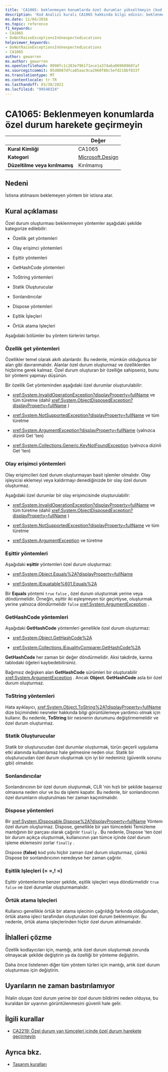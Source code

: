 ```yaml
---
title: 'CA1065: beklenmeyen konumlarda özel durumlar yükseltmeyin (kod analizi)'
description: 'Kod Analizi kuralı CA1065 hakkında bilgi edinin: beklenmeyen konumlarda özel durum yükseltmeyin'
ms.date: 11/04/2016
ms.topic: reference
f1_keywords:
- CA1065
- DoNotRaiseExceptionsInUnexpectedLocations
helpviewer_keywords:
- DoNotRaiseExceptionsInUnexpectedLocations
- CA1065
author: gewarren
ms.author: gewarren
ms.openlocfilehash: 0990fc1c283e7961f1ece1a374a6a06960968faf
ms.sourcegitcommit: 05d0087dfca85aac9ca2960f86c5efd218bf833f
ms.translationtype: MT
ms.contentlocale: tr-TR
ms.lasthandoff: 03/30/2021
ms.locfileid: "99548324"
---
```

# <a name="ca1065-do-not-raise-exceptions-in-unexpected-locations"></a>CA1065: Beklenmeyen konumlarda özel durum harekete geçirmeyin

| | Değer |
|-|-|
| **Kural Kimliği** |CA1065|
| **Kategori** |[Microsoft.Design](design-warnings.md)|
| **Düzeltilme veya kırılmamış** |Kırılmamış|

## <a name="cause"></a>Nedeni

İstisna atılmasını beklemeyen yöntem bir istisna atar.

## <a name="rule-description"></a>Kural açıklaması

Özel durum oluşturması beklenmeyen yöntemler aşağıdaki şekilde kategorize edilebilir:

- Özellik get yöntemleri

- Olay erişimci yöntemleri

- Eşittir yöntemleri

- GetHashCode yöntemleri

- ToString yöntemleri

- Statik Oluşturucular

- Sonlandırıcılar

- Dispose yöntemleri

- Eşitlik İşleçleri

- Örtük atama Işleçleri

Aşağıdaki bölümler bu yöntem türlerini tartışır.

### <a name="property-get-methods"></a>Özellik get yöntemleri

Özellikler temel olarak akıllı alanlardır. Bu nedenle, mümkün olduğunca bir alan gibi davranmalıdır. Alanlar özel durum oluşturmaz ve özelliklerden hiçbirine gerek kalmaz. Özel durum oluşturan bir özelliğe sahipseniz, bunu bir yöntemi yapmayı düşünün.

Bir özellik Get yönteminden aşağıdaki özel durumlar oluşturulabilir:

- <xref:System.InvalidOperationException?displayProperty=fullName> ve tüm türetme (dahil <xref:System.ObjectDisposedException?displayProperty=fullName> )

- <xref:System.NotSupportedException?displayProperty=fullName> ve tüm türetme

- <xref:System.ArgumentException?displayProperty=fullName> (yalnızca dizinli Get 'ten)

- <xref:System.Collections.Generic.KeyNotFoundException> (yalnızca dizinli Get 'ten)

### <a name="event-accessor-methods"></a>Olay erişimci yöntemleri

Olay erişimcileri özel durum oluşturmayan basit işlemler olmalıdır. Olay işleyicisi eklemeyi veya kaldırmayı denediğinizde bir olay özel durum oluşturmaz.

Aşağıdaki özel durumlar bir olay erişimcisinde oluşturulabilir:

- <xref:System.InvalidOperationException?displayProperty=fullName> ve tüm türetme (dahil <xref:System.ObjectDisposedException?displayProperty=fullName> )

- <xref:System.NotSupportedException?displayProperty=fullName> ve tüm türetme

- <xref:System.ArgumentException> ve türetme

### <a name="equals-methods"></a>Eşittir yöntemleri

Aşağıdaki **eşittir** yöntemleri özel durum oluşturmaz:

- <xref:System.Object.Equals%2A?displayProperty=fullName>

- <xref:System.IEquatable%601.Equals%2A>

Bir **Equals** yöntemi `true` `false` , özel durum oluşturmak yerine veya döndürmelidir. Örneğin, eşittir iki eşleşmeyen tür geçirtiyse, oluşturmak yerine yalnızca döndürmelidir `false` <xref:System.ArgumentException> .

### <a name="gethashcode-methods"></a>GetHashCode yöntemleri

Aşağıdaki **GetHashCode** yöntemleri genellikle özel durum oluşturmaz:

- <xref:System.Object.GetHashCode%2A>

- <xref:System.Collections.IEqualityComparer.GetHashCode%2A>

**GetHashCode** her zaman bir değer döndürmelidir. Aksi takdirde, karma tablodaki öğeleri kaybedebilirsiniz.

Bağımsız değişken alan **GetHashCode** sürümleri bir oluşturabilir <xref:System.ArgumentException> . Ancak **Object. GetHashCode** asla bir özel durum oluşturmaz.

### <a name="tostring-methods"></a>ToString yöntemleri

Hata ayıklayıcı, <xref:System.Object.ToString%2A?displayProperty=fullName> dize biçimindeki nesneler hakkında bilgi görüntülemeye yardımcı olmak için kullanır. Bu nedenle, **ToString** bir nesnenin durumunu değiştirmemelidir ve özel durum oluşturmaz.

### <a name="static-constructors"></a>Statik Oluşturucular

Statik bir oluşturucudan özel durumlar oluşturmak, türün geçerli uygulama etki alanında kullanılamaz hale gelmesine neden olur. Statik bir oluşturucudan özel durum oluşturmak için iyi bir nedeniniz (güvenlik sorunu gibi) olmalıdır.

### <a name="finalizers"></a>Sonlandırıcılar

Sonlandırıcının bir özel durum oluşturmak, CLR 'nin hızlı bir şekilde başarısız olmasına neden olur ve bu da işlemi kapatır. Bu nedenle, bir sonlandırıcının özel durumların oluşturulması her zaman kaçınılmalıdır.

### <a name="dispose-methods"></a>Dispose yöntemleri

Bir <xref:System.IDisposable.Dispose%2A?displayProperty=fullName> Yöntem özel durum oluşturmaz. Dispose, genellikle bir yan tümcedeki Temizleme mantığının bir parçası olarak çağırılır `finally` . Bu nedenle, Dispose 'ten özel bir durum açıkça oluşturmak, kullanıcının yan tümce içinde özel durum işleme eklemesini zorlar `finally` .

Dispose **(false)** kod yolu hiçbir zaman özel durum oluşturmaz, çünkü Dispose bir sonlandırıcının neredeyse her zaman çağrılır.

### <a name="equality-operators--"></a>Eşitlik Işleçleri (= =,! =)

Eşittir yöntemlerine benzer şekilde, eşitlik işleçleri veya döndürmelidir `true` `false` ve özel durumlar oluşturmamalıdır.

### <a name="implicit-cast-operators"></a>Örtük atama Işleçleri

Kullanıcı genellikle örtük bir atama işlecinin çağrıldığı farkında olduğundan, örtük atama işleci tarafından oluşturulan özel durum beklenmiyor. Bu nedenle, örtük atama işleçlerinden hiçbir özel durum atılmamalıdır.

## <a name="how-to-fix-violations"></a>İhlalleri çözme

Özellik kodlayıcıları için, mantığı, artık özel durum oluşturmak zorunda olmayacak şekilde değiştirin ya da özelliği bir yönteme değiştirin.

Daha önce listelenen diğer tüm yöntem türleri için mantığı, artık özel durum oluşturması için değiştirin.

## <a name="when-to-suppress-warnings"></a>Uyarıların ne zaman bastırılamıyor

İhlalin oluşan özel durum yerine bir özel durum bildirimi neden olduysa, bu kuraldan bir uyarının görüntülenmesini güvenli hale gelir.

## <a name="related-rules"></a>İlgili kurallar

- [CA2219: Özel durum yan tümceleri içinde özel durum harekete geçirmeyin](ca2219.md)

## <a name="see-also"></a>Ayrıca bkz.

- [Tasarım kuralları](design-warnings.md)
